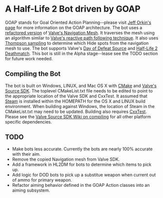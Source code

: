 # A Half-Life 2 Bot driven by GOAP #

GOAP stands for Goal Oriented Action Planning--please visit [Jeff Orkin's page](http://alumni.media.mit.edu/~jorkin/goap.html) for more information on the GOAP architecture.  The bot uses a [refactored version](taiyungwang/valve_source_plugin_navmesh) of [Valve's Navigation Mesh](https://developer.valvesoftware.com/wiki/Navigation_Meshes).  It traverses the mesh using an algorithm similar to [Valve's reactive path following technique](https://steamcdn-a.akamaihd.net/apps/valve/2009/ai_systems_of_l4d_mike_booth.pdf).  It also uses [Thompson sampling](https://en.wikipedia.org/wiki/Thompson_sampling) to determine which Hide spots from the navigation mesh to use. The bot supports Valve's [Day of Defeat Source](https://en.wikipedia.org/wiki/Day_of_Defeat:_Source) and [Half-Life 2 Deathmatch](https://en.wikipedia.org/wiki/Half-Life_2:_Deathmatch).  This bot is still in the Alpha stage--lease see the TODO section for future work needed.

## Compiling the Bot ##
The bot is built on Windows, LINUX, and Mac OS X with [CMake](https://cmake.org/) and [Valve's Source SDK](alliedmodders/hl2sdk). The toplevel CMakeList.txt file needs to be edited to point to the appropriate location of the Valve SDK and CxxTest. It assumed that [Steam](https://store.steampowered.com/about/) is installed within the HOMEPATH for the OS X and LINUX build environment.  When building against Windows, the location of Steam in the CMakeList.txt may need to be updated.  Building also requires [CxxTest](https://cxxtest.com/). Please see the [Valve Source SDK Wiki on compiling](https://developer.valvesoftware.com/wiki/Source_SDK_2013) for all other platform specific dependencies.  

## TODO ##
* Make bots less accurate.  Currently the bots are nearly 100% accurate with their aim.  
* Remove the copied Navigation mesh from Valve SDK.
* Add a framework in HL2DM for bots to determine which items to pick up.
* Add logic for DOD bots to pick up a substitue weapon when current out of ammo for primary weapon.
* Refactor aiming behavior defined in the GOAP Action classes into an aiming subsystem.
